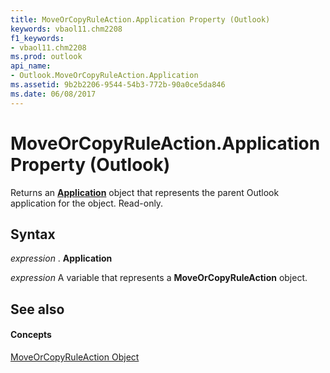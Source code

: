 ```yaml
---
title: MoveOrCopyRuleAction.Application Property (Outlook)
keywords: vbaol11.chm2208
f1_keywords:
- vbaol11.chm2208
ms.prod: outlook
api_name:
- Outlook.MoveOrCopyRuleAction.Application
ms.assetid: 9b2b2206-9544-54b3-772b-90a0ce5da846
ms.date: 06/08/2017
---
```



# MoveOrCopyRuleAction.Application Property (Outlook)

Returns an  **[Application](Outlook.Application.md)** object that represents the parent Outlook application for the object. Read-only.


## Syntax

 _expression_ . **Application**

 _expression_ A variable that represents a **MoveOrCopyRuleAction** object.


## See also


#### Concepts


[MoveOrCopyRuleAction Object](Outlook.MoveOrCopyRuleAction.md)

